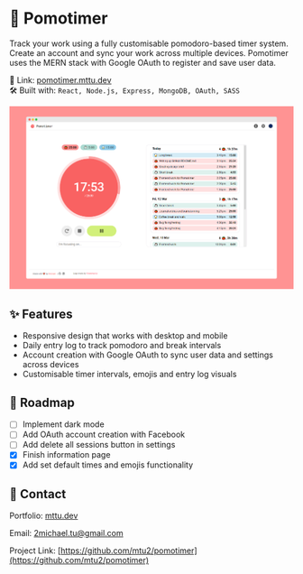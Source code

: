 <!-- ABOUT THE PROJECT -->

# 🍅 Pomotimer

Track your work using a fully customisable pomodoro-based timer system. Create an account and sync your work across multiple devices. Pomotimer uses the MERN stack with Google OAuth to register and save user data.

🔗 Link: [pomotimer.mttu.dev](https://pomotimer.mttu.dev/)\
🛠 Built with: `React, Node.js, Express, MongoDB, OAuth, SASS`

[![Pomotimer Screen Shot](./readme-screenshot.png)](https://pomotimer.mttu.dev)

<!-- FEATURES -->

## ✨ Features

- Responsive design that works with desktop and mobile
- Daily entry log to track pomodoro and break intervals
- Account creation with Google OAuth to sync user data and settings across devices
- Customisable timer intervals, emojis and entry log visuals

<!-- ROADMAP -->

## 🚧 Roadmap

- [ ] Implement dark mode
- [ ] Add OAuth account creation with Facebook
- [ ] Add delete all sessions button in settings
- [x] Finish information page
- [x] Add set default times and emojis functionality

<!-- CONTACT -->

## 💬 Contact

Portfolio: [mttu.dev](https://mttu.dev)

Email: 2michael.tu@gmail.com

Project Link: [https://github.com/mtu2/pomotimer](https://github.com/mtu2/pomotimer)
